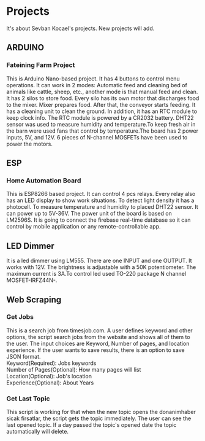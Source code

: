 # Projects
It's about Sevban Kocael's projects. New projects will add.

## ARDUINO

### Fateining Farm Project
This is Arduino Nano-based project. It has 4 buttons to control menu operations. It can work in 2 modes: Automatic feed and cleaning bed of animals like cattle, sheep, etc., another mode is that manual feed and clean. It has 2 silos to store food. Every silo has its own motor that discharges food to the mixer. Mixer prepares food. After that, the conveyor starts feeding.
It has a cleaning unit to clean the ground. In addition, it has an RTC module to keep clock info. The RTC module is powered by a CR2032 battery. DHT22 sensor was used to measure humidity and temperature.To keep fresh air in the barn were used fans that control by temperature.The board has 2 power inputs, 5V, and 12V. 6 pieces of N-channel MOSFETs have been used to power the motors.

## ESP

### Home Automation Board
This is ESP8266 based project. It can control 4 pcs relays. Every relay also has an LED display to show work situations. To detect light density it has a photocell. To measure temperature and humidity to placed DHT22 sensor. It can power up to 5V-36V. The power unit of the board is based on LM2596S. It is going to connect the firebase real-time database so it can control by mobile application or any remote-controllable app.

## LED Dimmer
It is a led dimmer using LM555. There are one INPUT and one OUTPUT. It works with 12V. The brightness is adjustable with a 50K potentiometer. The maximum current is 3A.To control led used TO-220 package N channel MOSFET-IRFZ44N-.

## Web Scraping
### Get Jobs
This is a search job from timesjob.com. A user defines keyword and other options, the script search jobs from the website and shows all of them to the user. The input choices are Keyword, Number of pages, and location experience. If the user wants to save results, there is an option to save JSON format. <br />
Keyword(Required): Jobs keywords <br />
Number of Pages(Optional): How many pages will list <br />
Location(Optional): Job's location <br />
Experience(Optional): About Years <br />
### Get Last Topic
This script is working for that when the new topic opens the donanimhaber sicak firsatlar, the script gets the topic immediately. The user can see the last opened topic. If a day passed the topic's opened date the topic automatically will delete.
